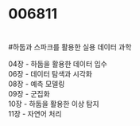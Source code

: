 # 006811
#
#
#
#하둡과 스파크를 활용한 실용 데이터 과학

04장 - 하둡을 활용한 데이터 입수  
06장 - 데이터 탐색과 시각화  
08장 - 예측 모델링  
09장 - 군집화  
10장 - 하둡을 활용한 이상 탐지  
11장 - 자연어 처리  
